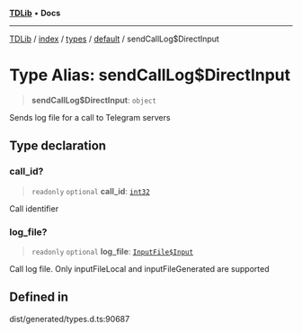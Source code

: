 [**TDLib**](../../../../../../README.md) • **Docs**

***

[TDLib](../../../../../../modules.md) / [index](../../../../../README.md) / [types](../../../README.md) / [default](../README.md) / sendCallLog$DirectInput

# Type Alias: sendCallLog$DirectInput

> **sendCallLog$DirectInput**: `object`

Sends log file for a call to Telegram servers

## Type declaration

### call\_id?

> `readonly` `optional` **call\_id**: [`int32`](int32-1.md)

Call identifier

### log\_file?

> `readonly` `optional` **log\_file**: [`InputFile$Input`](InputFile$Input.md)

Call log file. Only inputFileLocal and inputFileGenerated are supported

## Defined in

dist/generated/types.d.ts:90687
